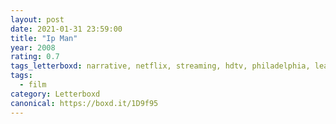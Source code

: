 ```yaml
---
layout: post 
date: 2021-01-31 23:59:00
title: "Ip Man"
year: 2008
rating: 0.7
tags_letterboxd: narrative, netflix, streaming, hdtv, philadelphia, leah
tags:
  - film
category: Letterboxd
canonical: https://boxd.it/1D9f95
---
```

